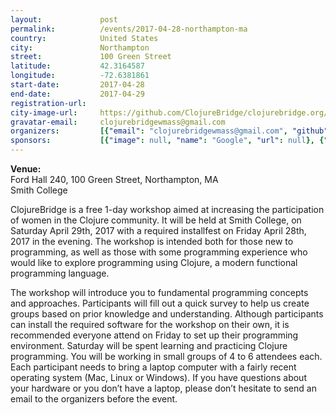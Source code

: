 ```yaml
---
layout:             post
permalink:          /events/2017-04-28-northampton-ma
country:            United States
city:               Northampton
street:             100 Green Street
latitude:           42.3164587
longitude:          -72.6381861
start-date:         2017-04-28
end-date:           2017-04-29
registration-url:
city-image-url:     https://github.com/ClojureBridge/clojurebridge.org/raw/master/app/assets/images/events/northampton-ma.png
gravatar-email:     clojurebridgewmass@gmail.com
organizers:         [{"email": "clojurebridgewmass@gmail.com", "github": "silvanasaca", "name": "Silvana Saca", "twitter": null}]
sponsors:           [{"image": null, "name": "Google", "url": null}, {"image": null, "name": "Hampshire College", "url": null}, {"image": null, "name": "Smith College", "url": null}]
---
```


**Venue:**<br/>
Ford Hall 240, 100 Green Street, Northampton, MA<br/>
Smith College<br/>

ClojureBridge is a free 1-day workshop aimed at increasing the participation of women in the Clojure community. It will be held at Smith College, on Saturday April 29th, 2017 with a required installfest on Friday April 28th, 2017 in the evening. The workshop is intended both for those new to programming, as well as those with some programming experience who would like to explore programming using Clojure, a modern functional programming language.

The workshop will introduce you to fundamental programming concepts and approaches. Participants will fill out a quick survey to help us create groups based on prior knowledge and understanding. Although participants can install the required software for the workshop on their own, it is recommended everyone attend on Friday to set up their programming environment. Saturday will be spent learning and practicing Clojure programming. You will be working in small groups of 4 to 6 attendees each. Each participant needs to bring a laptop computer with a fairly recent operating system (Mac, Linux or Windows). If you have questions about your hardware or you don’t have a laptop, please don’t hesitate to send an email to the organizers before the event.
